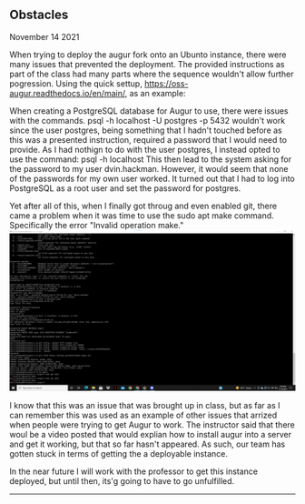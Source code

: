 Obstacles
-----------------------------------------------------------------------------------------------------------------------------------------
November 14 2021

When trying to deploy the augur fork onto an Ubunto instance, there were many issues that prevented the deployment.
The provided instructions as part of the class had many parts where the sequence wouldn't allow further pogression.
Using the quick settup, https://oss-augur.readthedocs.io/en/main/, as an example:

When creating a PostgreSQL database for Augur to use, there were issues with the commands. 
psql -h localhost -U postgres -p 5432 wouldn't work since the user postgres, being something that I hadn't touched before as this was a presented instruction,
required a password that I would need to provide. As I had nothign to do with the user postgres, I instead opted to use the command: psql -h localhost
This then lead to the system asking for the password to my user dvin.hackman. However, it would seem that none of the passwords for my own user worked.
It turned out that I had to log into PostgreSQL as a root user and set the password for postgres.

Yet after all of this, when I finally got throug and even enabled git, there came a problem when it was time to use the sudo apt make command.
Specifically the error "Invalid operation make." 
![nov14](screenshots/nov-14-2021.png)

I know that this was an issue that was brought up in class, but as far as I can remember this 
was used as an example of other issues that arrized when people were trying to get Augur to work. The instructor said that there woul be a 
video posted that would explian how to install augur into a server and get it working, but that so far hasn't appeared. As such, our team has gotten stuck 
in terms of getting the a deployable instance.

In the near future I will work with the professor to get this instance deployed, but until then, its'g going to have to go unfulfilled.

-------------------------------------------------------------------------------------------------------------------------------------------